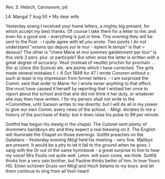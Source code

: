 Rev. S. Hebich, Cannanore, pd

14. Mangal 7 Aug 50
 <Wednesday>*
My dear wife

Yesterday eveng I received your home letters, a mighty big present, for which accept my best thanks. Of course I take them for a letter to me: and even for a good one - everything is just in time. This evening they will be sent to the Post. - I quite agree with all you wrote. Two points I do not understand "voisins qui depuis sur le mur - epient le temps" is that = dessus? The other is "chere Marie et moi sommes gardiennent par tour" Is this verb 3 pers. plur. or participle? But other wise the letter is written with a great degree of accuracy. Veuil (instead of veuille) prochin for prochain … (for a) Unice (for Eunice) etc. are points which I have corrected. The girls made several mistakes f. i. 6 Oct 1848 for 47 I wrote Conoren without x: such at least is my impression from former letters. - I am surprized the Comm. sent that order to Marie: for I wrote never anything to that effect. She must have caused it herself by reporting that I wished her once to report about the school and that she did not think it her duty, or whatever she may then have written. I for my person shall not write to the <Frauen>*Committee, until Sarasin writes to me directly: but I will do all in my power to give our own Comm. every news of the school. - Mögl. dictates to me a history of the purchase of Kaity: but it does raise his pulse to 99 per minute.

Gottfrd has begun his meetg in the chapel. The Colonel sent plenty of drummers bandboys etc and they expect a real blessing on it. The English will illuminate the Chapel on those evenings. Gottfd preaches on the Galatians - Yesterday evening Mögl held his meeting - very fine. Maltbys are present. It would be a pity to let it fall to the ground when he goes. I sang with the Dr out of the same hymnbook - a great surprise to him to hear my voice! Mrs Foulis not quite well. Lehm. will soon come, we think. Gottfd thinks him a very vain brother, but Pauline thinks better of him. In love  Yours HG.
Einen schönen Gruss von Mögl and Hoch
Selams to my boys: and let them continue to sing from all their heart! 
